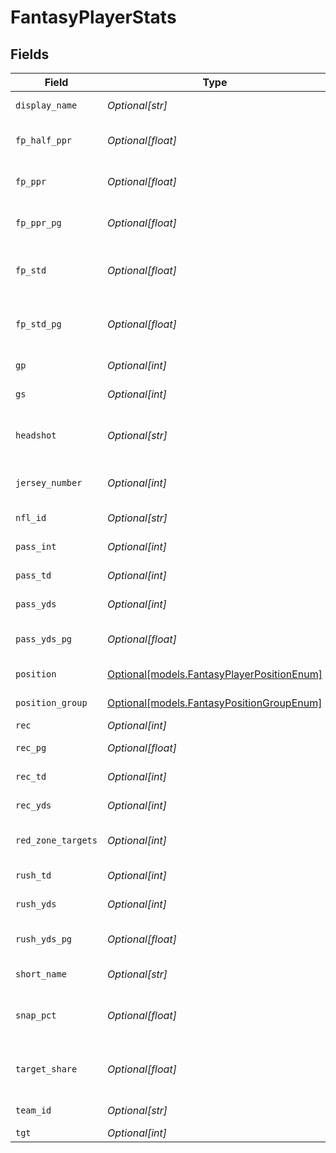 # FantasyPlayerStats


## Fields

| Field                                                                                | Type                                                                                 | Required                                                                             | Description                                                                          | Example                                                                              |
| ------------------------------------------------------------------------------------ | ------------------------------------------------------------------------------------ | ------------------------------------------------------------------------------------ | ------------------------------------------------------------------------------------ | ------------------------------------------------------------------------------------ |
| `display_name`                                                                       | *Optional[str]*                                                                      | :heavy_minus_sign:                                                                   | Player's full name                                                                   | Justin Herbert                                                                       |
| `fp_half_ppr`                                                                        | *Optional[float]*                                                                    | :heavy_minus_sign:                                                                   | Fantasy points (half-PPR scoring)                                                    | 49.05                                                                                |
| `fp_ppr`                                                                             | *Optional[float]*                                                                    | :heavy_minus_sign:                                                                   | Fantasy points (PPR scoring)                                                         | 52.3                                                                                 |
| `fp_ppr_pg`                                                                          | *Optional[float]*                                                                    | :heavy_minus_sign:                                                                   | Fantasy points per game (PPR)                                                        | 17.43                                                                                |
| `fp_std`                                                                             | *Optional[float]*                                                                    | :heavy_minus_sign:                                                                   | Fantasy points (standard scoring)                                                    | 45.8                                                                                 |
| `fp_std_pg`                                                                          | *Optional[float]*                                                                    | :heavy_minus_sign:                                                                   | Fantasy points per game (standard)                                                   | 15.27                                                                                |
| `gp`                                                                                 | *Optional[int]*                                                                      | :heavy_minus_sign:                                                                   | Games played                                                                         | 3                                                                                    |
| `gs`                                                                                 | *Optional[int]*                                                                      | :heavy_minus_sign:                                                                   | Games started                                                                        | 3                                                                                    |
| `headshot`                                                                           | *Optional[str]*                                                                      | :heavy_minus_sign:                                                                   | URL to player headshot image                                                         | https://static.www.nfl.com/image/upload/formatInstructions/league/player_headshot    |
| `jersey_number`                                                                      | *Optional[int]*                                                                      | :heavy_minus_sign:                                                                   | Player's jersey number                                                               | 10                                                                                   |
| `nfl_id`                                                                             | *Optional[str]*                                                                      | :heavy_minus_sign:                                                                   | NFL player identifier                                                                | 52414                                                                                |
| `pass_int`                                                                           | *Optional[int]*                                                                      | :heavy_minus_sign:                                                                   | Passing interceptions                                                                | 1                                                                                    |
| `pass_td`                                                                            | *Optional[int]*                                                                      | :heavy_minus_sign:                                                                   | Passing touchdowns                                                                   | 6                                                                                    |
| `pass_yds`                                                                           | *Optional[int]*                                                                      | :heavy_minus_sign:                                                                   | Passing yards                                                                        | 860                                                                                  |
| `pass_yds_pg`                                                                        | *Optional[float]*                                                                    | :heavy_minus_sign:                                                                   | Passing yards per game                                                               | 286.67                                                                               |
| `position`                                                                           | [Optional[models.FantasyPlayerPositionEnum]](../models/fantasyplayerpositionenum.md) | :heavy_minus_sign:                                                                   | Player position                                                                      |                                                                                      |
| `position_group`                                                                     | [Optional[models.FantasyPositionGroupEnum]](../models/fantasypositiongroupenum.md)   | :heavy_minus_sign:                                                                   | Position group                                                                       |                                                                                      |
| `rec`                                                                                | *Optional[int]*                                                                      | :heavy_minus_sign:                                                                   | Receptions                                                                           | 0                                                                                    |
| `rec_pg`                                                                             | *Optional[float]*                                                                    | :heavy_minus_sign:                                                                   | Receptions per game                                                                  | 0                                                                                    |
| `rec_td`                                                                             | *Optional[int]*                                                                      | :heavy_minus_sign:                                                                   | Receiving touchdowns                                                                 | 0                                                                                    |
| `rec_yds`                                                                            | *Optional[int]*                                                                      | :heavy_minus_sign:                                                                   | Receiving yards                                                                      | 0                                                                                    |
| `red_zone_targets`                                                                   | *Optional[int]*                                                                      | :heavy_minus_sign:                                                                   | Targets inside the red zone                                                          | 5                                                                                    |
| `rush_td`                                                                            | *Optional[int]*                                                                      | :heavy_minus_sign:                                                                   | Rushing touchdowns                                                                   | 0                                                                                    |
| `rush_yds`                                                                           | *Optional[int]*                                                                      | :heavy_minus_sign:                                                                   | Rushing yards                                                                        | 45                                                                                   |
| `rush_yds_pg`                                                                        | *Optional[float]*                                                                    | :heavy_minus_sign:                                                                   | Rushing yards per game                                                               | 15                                                                                   |
| `short_name`                                                                         | *Optional[str]*                                                                      | :heavy_minus_sign:                                                                   | Abbreviated player name                                                              | J.Herbert                                                                            |
| `snap_pct`                                                                           | *Optional[float]*                                                                    | :heavy_minus_sign:                                                                   | Percentage of offensive snaps played (0-1)                                           | 0.95                                                                                 |
| `target_share`                                                                       | *Optional[float]*                                                                    | :heavy_minus_sign:                                                                   | Percentage of team targets (0-1)                                                     | 0.25                                                                                 |
| `team_id`                                                                            | *Optional[str]*                                                                      | :heavy_minus_sign:                                                                   | Team identifier                                                                      | 4400                                                                                 |
| `tgt`                                                                                | *Optional[int]*                                                                      | :heavy_minus_sign:                                                                   | Targets                                                                              | 0                                                                                    |